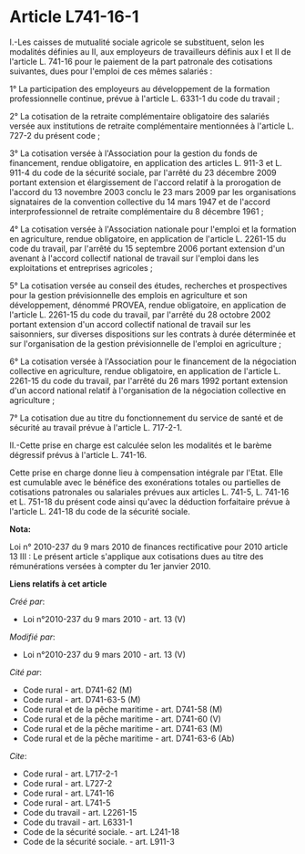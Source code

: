 # Article L741-16-1

I.-Les caisses de mutualité sociale agricole se substituent, selon les modalités définies au II, aux employeurs de
travailleurs définis aux I et II de l'article L. 741-16 pour le paiement de la part patronale des cotisations suivantes, dues
pour l'emploi de ces mêmes salariés : 

1° La participation des employeurs au développement de la formation professionnelle continue, prévue à l'article L. 6331-1 du
code du travail ; 

2° La cotisation de la retraite complémentaire obligatoire des salariés versée aux institutions de retraite complémentaire
mentionnées à l'article L. 727-2 du présent code ; 

3° La cotisation versée à l'Association pour la gestion du fonds de financement, rendue obligatoire, en application des
articles L. 911-3 et L. 911-4 du code de la sécurité sociale, par l'arrêté du 23 décembre 2009 portant extension et
élargissement de l'accord relatif à la prorogation de l'accord du 13 novembre 2003 conclu le 23 mars 2009 par les
organisations signataires de la convention collective du 14 mars 1947 et de l'accord interprofessionnel de retraite
complémentaire du 8 décembre 1961 ; 

4° La cotisation versée à l'Association nationale pour l'emploi et la formation en agriculture, rendue obligatoire, en
application de l'article L. 2261-15 du code du travail, par l'arrêté du 15 septembre 2006 portant extension d'un avenant à
l'accord collectif national de travail sur l'emploi dans les exploitations et entreprises agricoles ; 

5° La cotisation versée au conseil des études, recherches et prospectives pour la gestion prévisionnelle des emplois en
agriculture et son développement, dénommé PROVEA, rendue obligatoire, en application de l'article L. 2261-15 du code du
travail, par l'arrêté du 28 octobre 2002 portant extension d'un accord collectif national de travail sur les saisonniers, sur
diverses dispositions sur les contrats à durée déterminée et sur l'organisation de la gestion prévisionnelle de l'emploi en
agriculture ; 

6° La cotisation versée à l'Association pour le financement de la négociation collective en agriculture, rendue obligatoire,
en application de l'article L. 2261-15 du code du travail, par l'arrêté du 26 mars 1992 portant extension d'un accord
national relatif à l'organisation de la négociation collective en agriculture ; 

7° La cotisation due au titre du fonctionnement du service de santé et de sécurité au travail prévue à l'article L. 717-2-1. 

II.-Cette prise en charge est calculée selon les modalités et le barème dégressif prévus à l'article L. 741-16. 

Cette prise en charge donne lieu à compensation intégrale par l'Etat. Elle est cumulable avec le bénéfice des exonérations
totales ou partielles de cotisations patronales ou salariales prévues aux articles L. 741-5, L. 741-16 et L. 751-18 du
présent code ainsi qu'avec la déduction forfaitaire prévue à l'article L. 241-18 du code de la sécurité sociale.

**Nota:**

Loi n° 2010-237 du 9 mars 2010 de finances rectificative pour 2010 article 13 III : Le présent article s'applique aux
cotisations dues au titre des rémunérations versées à compter du 1er janvier 2010.

**Liens relatifs à cet article**

_Créé par_:

  - Loi n°2010-237 du 9 mars 2010 - art. 13 (V)

_Modifié par_:

  - Loi n°2010-237 du 9 mars 2010 - art. 13 (V)

_Cité par_:

  - Code rural - art. D741-62 (M)
  - Code rural - art. D741-63-5 (M)
  - Code rural et de la pêche maritime - art. D741-58 (M)
  - Code rural et de la pêche maritime - art. D741-60 (V)
  - Code rural et de la pêche maritime - art. D741-63 (M)
  - Code rural et de la pêche maritime - art. D741-63-6 (Ab)

_Cite_:

  - Code rural - art. L717-2-1
  - Code rural - art. L727-2
  - Code rural - art. L741-16
  - Code rural - art. L741-5
  - Code du travail - art. L2261-15
  - Code du travail - art. L6331-1
  - Code de la sécurité sociale. - art. L241-18
  - Code de la sécurité sociale. - art. L911-3
